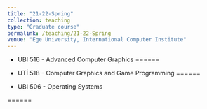 ```yaml
---
title: "21-22-Spring"
collection: teaching
type: "Graduate course"
permalink: /teaching/21-22-Spring
venue: "Ege University, International Computer Institute"
---
```


<!--  This is a description of a teaching experience. You can use markdown like any other post. -->

* UBI 516 - Advanced Computer Graphics
======
* UTİ 518 - Computer Graphics and Game Programming
======

* UBI 506 - Operating Systems 

======